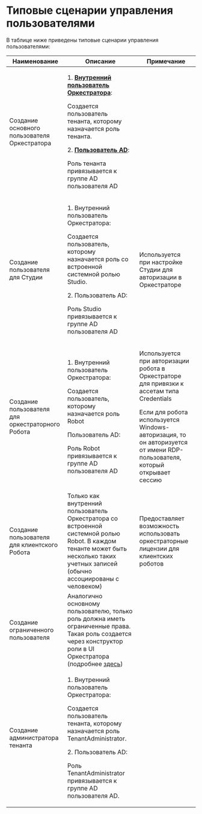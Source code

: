 # Типовые сценарии управления пользователями

В таблице ниже приведены типовые сценарии управления пользователями:

| Наименование                                 | Описание                                                                                                                                                                                                        | Примечание                     | 
| -------------------------------------------- | --------------------------------------------------------------------------------------------------------------------------------------------------------------------------------------------------------------- | ------------------------------ | 
| Создание основного пользователя Оркестратора | <p> 1. [**Внутренний пользователь Оркестратора**](https://docs.primo-rpa.ru/primo-rpa/orchestrator-new/orchestrator-admin/users/orch-users):</p><p>Создается пользователь тенанта, которому назначается роль тенанта.</p> <p>2. [**Пользователь AD**](https://docs.primo-rpa.ru/primo-rpa/orchestrator-new/orchestrator-admin/users/ad-users):</p><p>Роль тенанта привязывается к группе AD пользователя AD</p>  | 
| Создание пользователя для Студии             | <p> 1. Внутренний пользователь Оркестратора:</p><p> Создается пользователь, которому назначается роль со встроенной системной ролью Studio. </p><p> 2. Пользователь AD: </p><p>Роль Studio привязывается к группе AD пользователя AD</p>  | Используется при настройке Cтудии для авторизации в Оркестраторе |
| Создание пользователя для оркестраторного Робота | <p> 1. Внутренний пользователь Оркестратора:</p><p> Создается пользователь, которому назначается роль Robot </p><p> Пользователь AD:</p><p> Роль Robot привязывается к группе AD пользователя AD</p> | <p>Используется при авторизации робота в Оркестраторе для привязки к ассетам типа Credentials </p> <p> Если для робота используется Windows-авторизация, то он авторизуется от имени RDP-пользователя, который открывает сессию </p>|
| Создание пользователя для клиентского Робота | Только как внутренний пользователь Оркестратора со встроенной системной ролью Robot. В каждом тенанте может быть несколько таких учетных записей (обычно ассоциированы с человеком) | Предоставляет возможность использовать оркестраторные лицензии для клиентских роботов |
| Создание ограниченного пользователя          | Аналогично основному пользователю, только роль должна иметь ограниченные права. Такая роль создается через конструктор роли в UI Оркестратора (подробнее [здесь](https://docs.primo-rpa.ru/primo-rpa/orchestrator-new/orchestrator-admin/users/roles)) |
| Создание администратора тенанта              | <p>1. Внутренний пользователь Оркестратора:</p><p>Создается пользователь тенанта, которому назначается роль TenantAdministrator.</p> <p>2. Пользователь AD:</p><p>Роль TenantAdministrator привязывается к группе AD пользователя AD.</p> |
